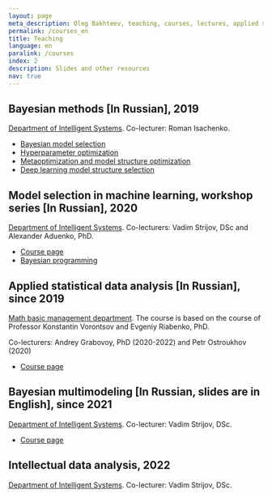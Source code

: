```yaml
---
layout: page
meta_description: Oleg Bakhteev, teaching, courses, lectures, applied stasticis, Bayesian multimodeling
permalink: /courses_en
title: Teaching
language: en
paralink: /courses
index: 2
description: Slides and other resources
nav: true
---
```


## Bayesian methods [In Russian], 2019
[Department of Intelligent Systems](https://intsystems.github.io). Co-lecturer: Roman Isachenko.
* [Bayesian model selection](https://github.com/bahleg/tex_slides/blob/master/sen_20/slides1.pdf)
* [Hyperparameter optimization](https://github.com/bahleg/tex_slides/blob/master/sen_20/slides2_hyper.pdf)
* [Metaoptimization and model structure optimization](https://github.com/bahleg/tex_slides/blob/master/sen_20/slides3_meta.pdf)
* [Deep learning model structure selection](https://github.com/bahleg/tex_slides/blob/master/sen_20/slides4_struct.pdf)

## Model selection in machine learning, workshop series [In Russian], 2020
[Department of Intelligent Systems](https://intsystems.github.io). Co-lecturers:  Vadim Strijov, DSc and Alexander Aduenko, PhD.
* [Course page](http://www.machinelearning.ru/wiki/index.php?title=%D0%92%D1%8B%D0%B1%D0%BE%D1%80_%D0%BC%D0%BE%D0%B4%D0%B5%D0%BB%D0%B5%D0%B9_%D0%B2_%D0%BC%D0%B0%D1%88%D0%B8%D0%BD%D0%BD%D0%BE%D0%BC_%D0%BE%D0%B1%D1%83%D1%87%D0%B5%D0%BD%D0%B8%D0%B8_%28%D1%82%D0%B5%D0%BE%D1%80%D0%B8%D1%8F_%D0%B8_%D0%BF%D1%80%D0%B0%D0%BA%D1%82%D0%B8%D0%BA%D0%B0%2C_%D0%9E.%D0%AE._%D0%91%D0%B0%D1%85%D1%82%D0%B5%D0%B5%D0%B2%2C_%D0%92.%D0%92._%D0%A1%D1%82%D1%80%D0%B8%D0%B6%D0%BE%D0%B2%29/%D0%93%D1%80%D1%83%D0%BF%D0%BF%D0%B0_574%2C_%D0%BE%D1%81%D0%B5%D0%BD%D1%8C_2020)
* [Bayesian programming](https://github.com/bahleg/tex_slides/blob/master/sen_20/slides_bpl.pdf)

## Applied statistical data analysis [In Russian], since 2019
[Math basic management department](https://mipt.ru/education/chairs/math_basic_management/). The course is based on the course of Professor Konstantin Vorontsov and Evgeniy Riabenko, PhD.

Co-lecturers: Andrey Grabovoy, PhD (2020-2022) and Petr Ostroukhov (2020)

* [Course page](https://github.com/intsystems/psad)

## Bayesian multimodeling [In Russian, slides are in English], since 2021
[Department of Intelligent Systems](https://intsystems.github.io). Co-lecturer:  Vadim Strijov, DSc.

* [Course page](https://github.com/intsystems/BMM)


## Intellectual data analysis, 2022
[Department of Intelligent Systems](https://intsystems.github.io). Co-lecturer:  Vadim Strijov, DSc.

